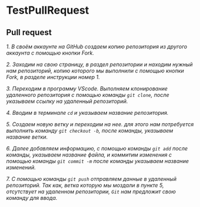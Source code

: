 # TestPullRequest

## Pull request

*1. В своём аккаунте на GitHub создаем копию репозитория из другого аккаунта с помощью кнопки Fork.*

*2. Заходим на свою страницу, в раздел репозитории и находим нужный нам репозиторий, копию которого мы выполнили с помощью кнопки Fork, в разделе инструкции номер 1.*

*3. Переходим в программу VScode. Выполняем клонирование удаленного репозитория с помощью команды `git clone`, после указываем ссылку на удаленный репозиторий.*

*4. Вводим в терминале `cd` и указываем название репозитория.*

*5. Создаем новую ветку и переходим на нее. для этого нам потребуется выполнить команду `git checkout -b`, после команды, указываем название ветки.*

*6. Далее добавляем информацию, с помощью команды `git add` после команды, указываем название файла, и коммитим изменения с помощью команды `git commit -m` после команды указываем название изменений.*

*7. С помощью команды `git push` отправляем данные в удаленный репозиторий. Так как, ветка которую мы моздали в пункте 5, отсутствует на удаленном репозитории, `Git` нам предложит свою команду для ввода.*